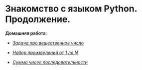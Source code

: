 # Знакомство с языком Python. Продолжение.

**Домашняя работа**:


* [*Задача про вещественное число*](https://github.com/IrinaKazantseva/Python/blob/main/HomeWork2/sum_float.py)

* [*Набор произведений от 1 до N*](https://github.com/IrinaKazantseva/Python/blob/main/HomeWork2/array_multiply.py)

* [*Сумма чисел последовательности*](https://github.com/IrinaKazantseva/Python/blob/main/HomeWork2/array_sum.py)
